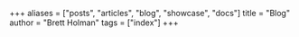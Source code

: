 +++
aliases = ["posts", "articles", "blog", "showcase", "docs"]
title = "Blog"
author = "Brett Holman"
tags = ["index"]
+++
